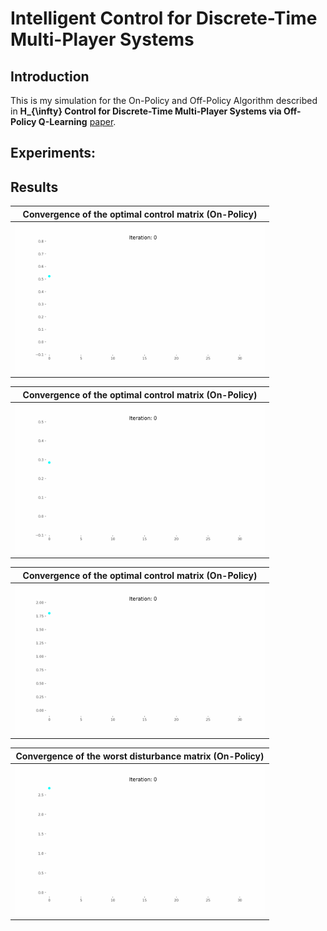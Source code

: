 # Intelligent Control for Discrete-Time Multi-Player Systems

## Introduction
This is my simulation for the On-Policy and Off-Policy Algorithm described in **H_{\infty} Control for Discrete-Time Multi-Player
Systems via Off-Policy Q-Learning** [paper](https://www.researchgate.net/publication/338963169_H_Control_for_Discrete-Time_Multi-Player_Systems_via_Off-Policy_Q-Learning).

## Experiments:

## Results
| Convergence of the optimal control matrix  (On-Policy) |
| ------------- |
| <img src="./Gif_OnPolicy/K1.gif" alt="drawing" width="400"/>      | 

| Convergence of the optimal control matrix  (On-Policy)  |
| ------------- |
| <img src="./Gif_OnPolicy/K2.gif" alt="drawing" width="400"/>      | 

| Convergence of the optimal control matrix  (On-Policy)  |
| ------------- |
| <img src="./Gif_OnPolicy/K3.gif" alt="drawing" width="400"/>      | 

| Convergence of the worst disturbance matrix  (On-Policy)  |
| ------------- |
| <img src="./Gif_OnPolicy/K_sol.gif" alt="drawing" width="400"/>      | 
